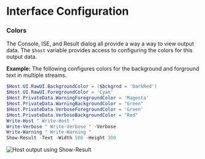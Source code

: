 # Interface Configuration

### Colors

The Console, ISE, and Result dialog all provide a way a way to view output data. The `$host` variable provides access to configuring the colors for this output data. 

**Example:** The following configures colors for the background and forground text in multiple streams.

```powershell
$Host.UI.RawUI.BackgroundColor = ($bckgrnd = 'DarkRed')
$Host.UI.RawUI.ForegroundColor = 'Cyan'
$Host.PrivateData.WarningForegroundColor = 'Magenta'
$Host.PrivateData.WarningBackgroundColor = "Green"
$Host.PrivateData.VerboseForegroundColor = 'Green'
$Host.PrivateData.VerboseBackgroundColor = "Red"
Write-Host " Write-Host "
Write-Verbose " Write-Verbose " -Verbose
Write-Warning " Write-Warning "
Show-Result -Text -Width 500 -Height 300
```

![Host output using Show-Result](https://cloud.githubusercontent.com/assets/1209953/12344464/a0b0c3ba-bb3d-11e5-82a7-449644e00602.png)